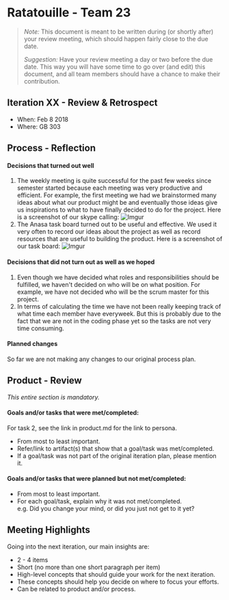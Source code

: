 # Ratatouille - Team 23

 > _Note:_ This document is meant to be written during (or shortly after) your review meeting, which should happen fairly close to the due date.      
 >      
 > _Suggestion:_ Have your review meeting a day or two before the due date. This way you will have some time to go over (and edit) this document, and all team members should have a chance to make their contribution.


## Iteration XX - Review & Retrospect

 * When: Feb 8 2018
 * Where: GB 303

## Process - Reflection


#### Decisions that turned out well

1. The weekly meeting is quite successful for the past few weeks since semester started because each meeting was very productive and efficient. For example, the first meeting we had we brainstormed many ideas about what our product might be and eventually those ideas give us inspirations to what to have finally decided to do for the project. Here is a screenshot of our skype calling: ![Imgur](https://i.imgur.com/AzWfTgr.png) <br />
2. The Anasa task board turned out to be useful and effective. We used it very often to record our ideas about the project as well as record resources that are useful to building the product. Here is a screenshot of our task board: ![Imgur](https://i.imgur.com/RxB1oYD.png)<br />


#### Decisions that did not turn out as well as we hoped

1. Even though we have decided what roles and responsibilities should be fulfilled, we haven't decided on who will be on what position. For example, we have not decided who will be the scrum master for this project. <br />
2. In terms of calculating the time we have not been really keeping track of what time each member have everyweek. But this is probably due to the fact that we are not in the coding phase yet so the tasks are not very time consuming.


#### Planned changes

So far we are not making any changes to our original process plan.


## Product - Review

_This entire section is mandatory._

#### Goals and/or tasks that were met/completed:

 For task 2, see the link in product.md for the link to persona.

 * From most to least important.
 * Refer/link to artifact(s) that show that a goal/task was met/completed.
 * If a goal/task was not part of the original iteration plan, please mention it.

#### Goals and/or tasks that were planned but not met/completed:

 * From most to least important.
 * For each goal/task, explain why it was not met/completed.      
   e.g. Did you change your mind, or did you just not get to it yet?

## Meeting Highlights

Going into the next iteration, our main insights are:

 * 2 - 4 items
 * Short (no more than one short paragraph per item)
 * High-level concepts that should guide your work for the next iteration.
 * These concepts should help you decide on where to focus your efforts.
 * Can be related to product and/or process.
